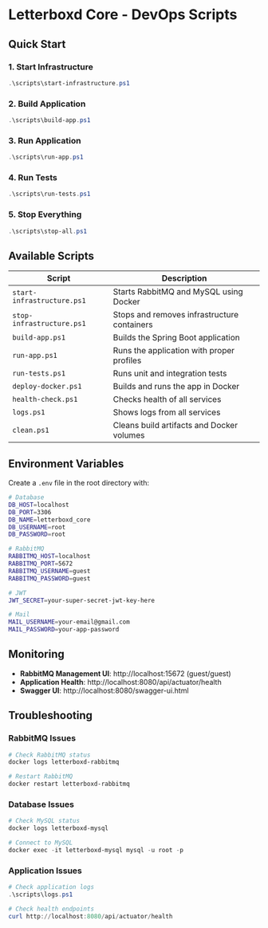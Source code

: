 # Letterboxd Core - DevOps Scripts

## Quick Start

### 1. Start Infrastructure
```powershell
.\scripts\start-infrastructure.ps1
```

### 2. Build Application
```powershell
.\scripts\build-app.ps1
```

### 3. Run Application
```powershell
.\scripts\run-app.ps1
```

### 4. Run Tests
```powershell
.\scripts\run-tests.ps1
```

### 5. Stop Everything
```powershell
.\scripts\stop-all.ps1
```

## Available Scripts

| Script | Description |
|--------|-------------|
| `start-infrastructure.ps1` | Starts RabbitMQ and MySQL using Docker |
| `stop-infrastructure.ps1` | Stops and removes infrastructure containers |
| `build-app.ps1` | Builds the Spring Boot application |
| `run-app.ps1` | Runs the application with proper profiles |
| `run-tests.ps1` | Runs unit and integration tests |
| `deploy-docker.ps1` | Builds and runs the app in Docker |
| `health-check.ps1` | Checks health of all services |
| `logs.ps1` | Shows logs from all services |
| `clean.ps1` | Cleans build artifacts and Docker volumes |

## Environment Variables

Create a `.env` file in the root directory with:

```bash
# Database
DB_HOST=localhost
DB_PORT=3306
DB_NAME=letterboxd_core
DB_USERNAME=root
DB_PASSWORD=root

# RabbitMQ
RABBITMQ_HOST=localhost
RABBITMQ_PORT=5672
RABBITMQ_USERNAME=guest
RABBITMQ_PASSWORD=guest

# JWT
JWT_SECRET=your-super-secret-jwt-key-here

# Mail
MAIL_USERNAME=your-email@gmail.com
MAIL_PASSWORD=your-app-password
```

## Monitoring

- **RabbitMQ Management UI**: http://localhost:15672 (guest/guest)
- **Application Health**: http://localhost:8080/api/actuator/health
- **Swagger UI**: http://localhost:8080/swagger-ui.html

## Troubleshooting

### RabbitMQ Issues
```powershell
# Check RabbitMQ status
docker logs letterboxd-rabbitmq

# Restart RabbitMQ
docker restart letterboxd-rabbitmq
```

### Database Issues
```powershell
# Check MySQL status
docker logs letterboxd-mysql

# Connect to MySQL
docker exec -it letterboxd-mysql mysql -u root -p
```

### Application Issues
```powershell
# Check application logs
.\scripts\logs.ps1

# Check health endpoints
curl http://localhost:8080/api/actuator/health
```

